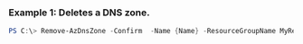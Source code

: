 ### Example 1: Deletes a DNS zone.
```powershell
PS C:\> Remove-AzDnsZone -Confirm  -Name {Name} -ResourceGroupName MyResourceGroup
```


